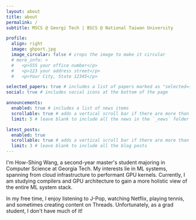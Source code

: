 ```yaml
---
layout: about
title: about
permalink: /
subtitle: MSCS @ Georgi Tech | BSCS @ National Taiwan University

profile:
  align: right
  image: ghport.jpg
  image_circular: false # crops the image to make it circular
  # more_info: >
  #   <p>555 your office number</p>
  #   <p>123 your address street</p>
  #   <p>Your City, State 12345</p>

selected_papers: true # includes a list of papers marked as "selected={true}"
social: true # includes social icons at the bottom of the page

announcements:
  enabled: true # includes a list of news items
  scrollable: true # adds a vertical scroll bar if there are more than 3 news items
  limit: 5 # leave blank to include all the news in the `_news` folder

latest_posts:
  enabled: true
  scrollable: true # adds a vertical scroll bar if there are more than 3 new posts items
  limit: 3 # leave blank to include all the blog posts
---
```


I'm How-Shing Wang, a second-year master's student majoring in Computer Science at Georgia Tech. My interests lie in ML systems, spanning from cloud infrastructure to performant GPU kernels. Currently, I am studying compilers and GPU architecture to gain a more holistic view of the entire ML system stack.

In my free time, I enjoy listening to J-Pop, watching Netflix, playing tennis, and sometimes creating content on Threads. Unfortunately, as a grad student, I don't have much of it!
